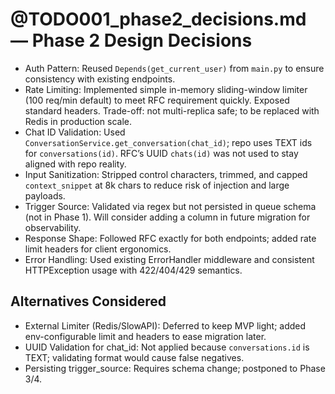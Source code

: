 # @TODO001_phase2_decisions.md — Phase 2 Design Decisions

- Auth Pattern: Reused `Depends(get_current_user)` from `main.py` to ensure consistency with existing endpoints.
- Rate Limiting: Implemented simple in-memory sliding-window limiter (100 req/min default) to meet RFC requirement quickly. Exposed standard headers. Trade-off: not multi-replica safe; to be replaced with Redis in production scale.
- Chat ID Validation: Used `ConversationService.get_conversation(chat_id)`; repo uses TEXT ids for `conversations(id)`. RFC’s UUID `chats(id)` was not used to stay aligned with repo reality.
- Input Sanitization: Stripped control characters, trimmed, and capped `context_snippet` at 8k chars to reduce risk of injection and large payloads.
- Trigger Source: Validated via regex but not persisted in queue schema (not in Phase 1). Will consider adding a column in future migration for observability.
- Response Shape: Followed RFC exactly for both endpoints; added rate limit headers for client ergonomics.
- Error Handling: Used existing ErrorHandler middleware and consistent HTTPException usage with 422/404/429 semantics.

## Alternatives Considered

- External Limiter (Redis/SlowAPI): Deferred to keep MVP light; added env-configurable limit and headers to ease migration later.
- UUID Validation for chat_id: Not applied because `conversations.id` is TEXT; validating format would cause false negatives.
- Persisting trigger_source: Requires schema change; postponed to Phase 3/4.